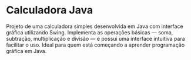 # Calculadora Java
Projeto de uma calculadora simples desenvolvida em Java com interface gráfica utilizando Swing. Implementa as operações básicas — soma, subtração, multiplicação e divisão — e possui uma interface intuitiva para facilitar o uso. Ideal para quem está começando a aprender programação gráfica em Java.
